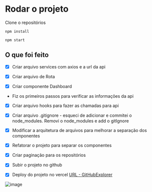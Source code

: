 # Rodar o projeto
Clone o repositórios

`npm install`

`npm start`

## O que foi feito

- [x] Criar arquivo services com axios e a url da api

- [x] Criar arquivo de Rota

- [x] Criar componente Dashboard

* Fiz os primeiros passos para verificar as informações da api

- [x] Criar arquivo hooks para fazer as chamadas para api

- [x] Criar arquivo .gitignore - esqueci de adicionar e commitei o node_modules. Removi o node_modules e add o gitIgnore

- [x] Modificar a arquitetura de arquivos para melhorar a separação dos componentes

- [x] Refatorar o projeto para separar os componentes

- [x] Criar paginação para os repositórios

- [x] Subir o projeto no github

- [x] Deploy do projeto no vercel [URL - GitHubExplorer](https://github-explorer-puce-zeta.vercel.app/)

![image](https://user-images.githubusercontent.com/35180942/161601266-6b65740a-9f42-42d7-9963-c5421b4f5ba2.png)

